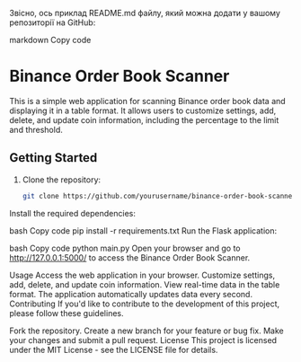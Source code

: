 Звісно, ось приклад README.md файлу, який можна додати у вашому репозиторії на GitHub:

markdown
Copy code
# Binance Order Book Scanner

This is a simple web application for scanning Binance order book data and displaying it in a table format. It allows users to customize settings, add, delete, and update coin information, including the percentage to the limit and threshold.

## Getting Started

1. Clone the repository:
   ```bash
   git clone https://github.com/yourusername/binance-order-book-scanner.git
Install the required dependencies:

bash
Copy code
pip install -r requirements.txt
Run the Flask application:

bash
Copy code
python main.py
Open your browser and go to http://127.0.0.1:5000/ to access the Binance Order Book Scanner.

Usage
Access the web application in your browser.
Customize settings, add, delete, and update coin information.
View real-time data in the table format.
The application automatically updates data every second.
Contributing
If you'd like to contribute to the development of this project, please follow these guidelines.

Fork the repository.
Create a new branch for your feature or bug fix.
Make your changes and submit a pull request.
License
This project is licensed under the MIT License - see the LICENSE file for details.
